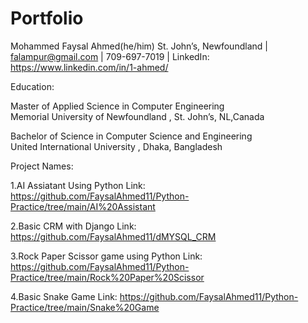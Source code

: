 # Portfolio
Mohammed Faysal Ahmed(he/him)
St. John’s, Newfoundland |  falampur@gmail.com | 709-697-7019 |   LinkedIn: https://www.linkedin.com/in/1-ahmed/

Education:

Master of Applied Science in Computer Engineering					               
Memorial University of Newfoundland						,	                St. John’s, NL,Canada

Bachelor of Science in Computer Science and Engineering				        
United International University								,	                Dhaka, Bangladesh

Project Names:

1.AI Assiatant Using Python
  Link: https://github.com/FaysalAhmed11/Python-Practice/tree/main/AI%20Assistant

2.Basic CRM with Django
  Link: https://github.com/FaysalAhmed11/dMYSQL_CRM

3.Rock Paper Scissor game using Python
  Link: https://github.com/FaysalAhmed11/Python-Practice/tree/main/Rock%20Paper%20Scissor

4.Basic Snake Game 
  Link: https://github.com/FaysalAhmed11/Python-Practice/tree/main/Snake%20Game
